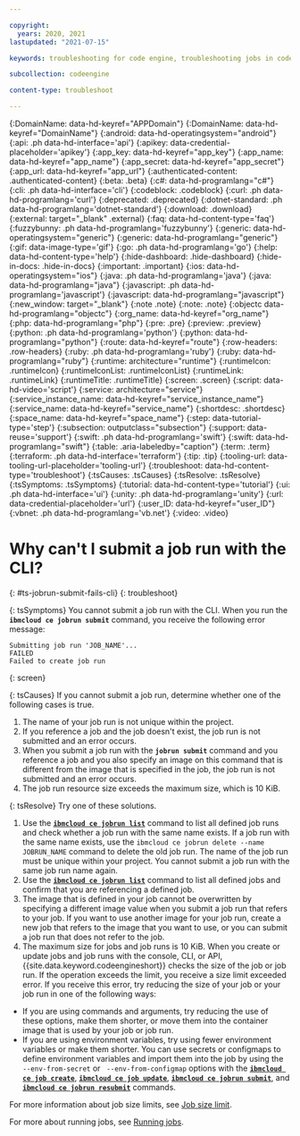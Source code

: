 ```yaml
---

copyright:
  years: 2020, 2021
lastupdated: "2021-07-15"

keywords: troubleshooting for code engine, troubleshooting jobs in code engine, troubleshooting batch jobs in code engine, job run troubleshooting in code engine, job troubleshooting in code engine, job, job run

subcollection: codeengine

content-type: troubleshoot

---
```


{:DomainName: data-hd-keyref="APPDomain"}
{:DomainName: data-hd-keyref="DomainName"}
{:android: data-hd-operatingsystem="android"}
{:api: .ph data-hd-interface='api'}
{:apikey: data-credential-placeholder='apikey'}
{:app_key: data-hd-keyref="app_key"}
{:app_name: data-hd-keyref="app_name"}
{:app_secret: data-hd-keyref="app_secret"}
{:app_url: data-hd-keyref="app_url"}
{:authenticated-content: .authenticated-content}
{:beta: .beta}
{:c#: data-hd-programlang="c#"}
{:cli: .ph data-hd-interface='cli'}
{:codeblock: .codeblock}
{:curl: .ph data-hd-programlang='curl'}
{:deprecated: .deprecated}
{:dotnet-standard: .ph data-hd-programlang='dotnet-standard'}
{:download: .download}
{:external: target="_blank" .external}
{:faq: data-hd-content-type='faq'}
{:fuzzybunny: .ph data-hd-programlang='fuzzybunny'}
{:generic: data-hd-operatingsystem="generic"}
{:generic: data-hd-programlang="generic"}
{:gif: data-image-type='gif'}
{:go: .ph data-hd-programlang='go'}
{:help: data-hd-content-type='help'}
{:hide-dashboard: .hide-dashboard}
{:hide-in-docs: .hide-in-docs}
{:important: .important}
{:ios: data-hd-operatingsystem="ios"}
{:java: .ph data-hd-programlang='java'}
{:java: data-hd-programlang="java"}
{:javascript: .ph data-hd-programlang='javascript'}
{:javascript: data-hd-programlang="javascript"}
{:new_window: target="_blank"}
{:note .note}
{:note: .note}
{:objectc data-hd-programlang="objectc"}
{:org_name: data-hd-keyref="org_name"}
{:php: data-hd-programlang="php"}
{:pre: .pre}
{:preview: .preview}
{:python: .ph data-hd-programlang='python'}
{:python: data-hd-programlang="python"}
{:route: data-hd-keyref="route"}
{:row-headers: .row-headers}
{:ruby: .ph data-hd-programlang='ruby'}
{:ruby: data-hd-programlang="ruby"}
{:runtime: architecture="runtime"}
{:runtimeIcon: .runtimeIcon}
{:runtimeIconList: .runtimeIconList}
{:runtimeLink: .runtimeLink}
{:runtimeTitle: .runtimeTitle}
{:screen: .screen}
{:script: data-hd-video='script'}
{:service: architecture="service"}
{:service_instance_name: data-hd-keyref="service_instance_name"}
{:service_name: data-hd-keyref="service_name"}
{:shortdesc: .shortdesc}
{:space_name: data-hd-keyref="space_name"}
{:step: data-tutorial-type='step'}
{:subsection: outputclass="subsection"}
{:support: data-reuse='support'}
{:swift: .ph data-hd-programlang='swift'}
{:swift: data-hd-programlang="swift"}
{:table: .aria-labeledby="caption"}
{:term: .term}
{:terraform: .ph data-hd-interface='terraform'}
{:tip: .tip}
{:tooling-url: data-tooling-url-placeholder='tooling-url'}
{:troubleshoot: data-hd-content-type='troubleshoot'}
{:tsCauses: .tsCauses}
{:tsResolve: .tsResolve}
{:tsSymptoms: .tsSymptoms}
{:tutorial: data-hd-content-type='tutorial'}
{:ui: .ph data-hd-interface='ui'}
{:unity: .ph data-hd-programlang='unity'}
{:url: data-credential-placeholder='url'}
{:user_ID: data-hd-keyref="user_ID"}
{:vbnet: .ph data-hd-programlang='vb.net'}
{:video: .video}


# Why can't I submit a job run with the CLI?  
{: #ts-jobrun-submit-fails-cli}
{: troubleshoot}

{: tsSymptoms}
You cannot submit a job run with the CLI. When you run the **`ibmcloud ce jobrun submit`** command, you receive the following error message: 

```
Submitting job run 'JOB_NAME'...
FAILED
Failed to create job run
```
{: screen}

{: tsCauses}
If you cannot submit a job run, determine whether one of the following cases is true.

1. The name of your job run is not unique within the project.  
2. If you reference a job and the job doesn't exist, the job run is not submitted and an error occurs.  
3. When you submit a job run with the **`jobrun submit`** command and you reference a job and you also specify an image on this command that is different from the image that is specified in the job, the job run is not submitted and an error occurs.
4. The job run resource size exceeds the maximum size, which is 10 KiB. 

{: tsResolve}
Try one of these solutions.

1. Use the [**`ibmcloud ce jobrun list`**](/docs/codeengine?topic=codeengine-cli#cli-jobrun-list) command to list all defined job runs and check whether a job run with the same name exists. If a job run with the same name exists, use the `ibmcloud ce jobrun delete --name JOBRUN_NAME` command to delete the old job run. The name of the job run must be unique within your project. You cannot submit a job run with the same job run name again. 
2. Use the [**`ibmcloud ce jobrun list`**](/docs/codeengine?topic=codeengine-cli#cli-jobrun-list) command to list all defined jobs and confirm that you are referencing a defined job. 
3. The image that is defined in your job cannot be overwritten by specifying a different image value when you submit a job run that refers to your job. If you want to use another image for your job run, create a new job that refers to the image that you want to use, or you can submit a job run that does not refer to the job. 
4. The maximum size for jobs and job runs is 10 KiB. When you create or update jobs and job runs with the console, CLI, or API, {{site.data.keyword.codeengineshort}} checks the size of the job or job run. If the operation exceeds the limit, you receive a size limit exceeded error. If you receive this error, try reducing the size of your job or your job run in one of the following ways:
  * If you are using commands and arguments, try reducing the use of these options, make them shorter, or move them into the container image that is used by your job or job run.
  * If you are using environment variables, try using fewer environment variables or make them shorter. You can use secrets or configmaps to define environment variables and import them into the job by using the ` --env-from-secret` or ` --env-from-configmap` options with the [**`ibmcloud ce job create`**](/docs/codeengine?topic=codeengine-cli#cli-job-create), [**`ibmcloud ce job update`**](/docs/codeengine?topic=codeengine-cli#cli-job-update), [**`ibmcloud ce jobrun submit`**](/docs/codeengine?topic=codeengine-cli#cli-jobrun-submit), and [**`ibmcloud ce jobrun resubmit`**](/docs/codeengine?topic=codeengine-cli#cli-jobrun-resubmit) commands. 

  For more information about job size limits, see [Job size limit](/docs/codeengine?topic=codeengine-limits#job_size_limit).

For more about running jobs, see [Running jobs](/docs/codeengine?topic=codeengine-job-deploy).

